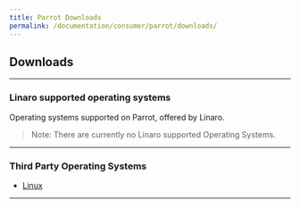 ```yaml
---
title: Parrot Downloads
permalink: /documentation/consumer/parrot/downloads/
---
```


## Downloads

***

### Linaro supported operating systems

Operating systems supported on Parrot, offered by Linaro.

> Note: There are currently no Linaro supported Operating Systems.

***

### Third Party Operating Systems

- [Linux](linux/)

***
